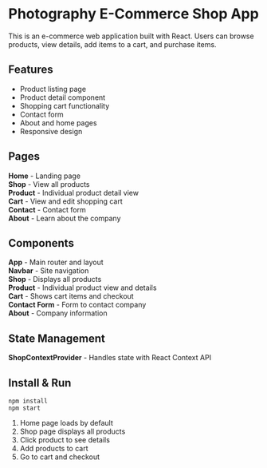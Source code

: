 
# Photography E-Commerce Shop App

This is an e-commerce web application built with React. Users can browse products, view details, add items to a cart, and purchase items.

## Features

- Product listing page
- Product detail component
- Shopping cart functionality
- Contact form
- About and home pages
- Responsive design

## Pages

**Home** - Landing page  
**Shop** - View all products  
**Product** - Individual product detail view  
**Cart** - View and edit shopping cart  
**Contact** - Contact form   
**About** - Learn about the company

## Components

**App** - Main router and layout  
**Navbar** - Site navigation  
**Shop** - Displays all products   
**Product** - Individual product view and details  
**Cart** - Shows cart items and checkout  
**Contact Form** - Form to contact company  
**About** - Company information   

## State Management

**ShopContextProvider** - Handles state with React Context API 

## Install & Run

```
npm install
npm start
```

1. Home page loads by default
2. Shop page displays all products
3. Click product to see details
4. Add products to cart
5. Go to cart and checkout

